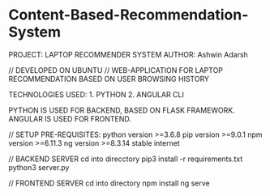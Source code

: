 # Content-Based-Recommendation-System
PROJECT: LAPTOP RECOMMENDER SYSTEM
AUTHOR: Ashwin Adarsh

// DEVELOPED ON UBUNTU
// WEB-APPLICATION FOR LAPTOP RECOMMENDATION BASED ON USER BROWSING HISTORY

TECHNOLOGIES USED:
	1. PYTHON
	2. ANGULAR CLI

PYTHON IS USED FOR BACKEND, BASED ON FLASK FRAMEWORK.
ANGULAR IS USED FOR FRONTEND.

// SETUP
PRE-REQUISITES:
	python version >=3.6.8
	pip version >=9.0.1
	npm version >=6.11.3
	ng version >=8.3.14
	stable internet

// BACKEND SERVER
	cd into direcctory
	pip3 install -r requirements.txt
	python3 server.py

// FRONTEND SERVER
	cd into directory
	npm install
	ng serve

